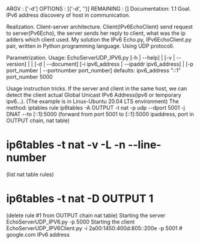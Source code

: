 ARGV      : ['-d']
OPTIONS   : [('-d', '')]
REMAINING : []
Documentation: 1.1
Goal.
IPv6 address discovery of host in communication.

Realization.
Client-server architecture. Client(IPv6EchoClient) send request to server(Pv6Echo), the server sends her reply to client, what was the ip adders which client used.
My solution the IPv6 Echo.py, IPv6EchoClient.py pair, written in Python programming language. Using UDP protocoll.

Parametrization.
Usage: 
EchoServerUDP_IPV6.py [-h | --help] | [-v | --version] | | [-d | --document]
                      [-i ipv6_address | --ipaddr ipv6_address] | [-p port_number | --portnumber port_number] 
                      defaults: ipv6_address "::1" port_number 5000
              
Usage instruction tricks.
If the server and client in the same host, we can detect the client actual Global Unicast IPv6  Address(ipv6 or temporary ipv6...).
(The example is in Linux-Ubuntu 20.04 LTS environment)
The method:
iptables rule
ip6tables -A OUTPUT -t nat -p udp --dport 5001 -j DNAT --to [::1]:5000
(forward from port 5001 to [::1]:5000 ipaddress, port in OUTPUT chain, nat table)
# ip6tables -t nat -v -L -n --line-number 
(list nat table rules)
# ip6tables -t nat -D OUTPUT 1
(delete rule #1 from OUTPUT chain nat table) 
Starting the server
EchoServerUDP_IPV6.py -p 5000
Starting the client
EchoServerUDP_IPV6Client.py -i 2a00:1450:400d:805::200e -p 5001 # google.com IPv6 address


            
